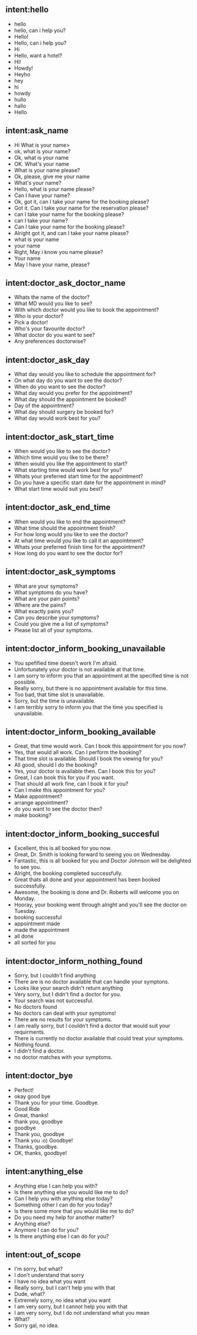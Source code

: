 ## intent:hello
- hello
- hello, can i help you?
- Hello!
- Hello, can i help you?
- Hi
- Hello, want a hotel?
- Hi!
- Howdy!
- Heyho
- hey
- hi
- howdy
- hullo
- hallo
- Hello

## intent:ask_name
- Hi What is your name>
- ok, what is your name?
- Ok, what is your name
- OK. What's your name 
- What is your name please?
- Ok, please, give me your name
- What's your name?
- Hello, what is your name please?
- Can I have your name?
- Ok, got it, can I take your name for the booking please?
- Got it. Can I take your name for the reservation please?
- can I take your name for the booking please?
- can I take your name?
- Can I take your name for the booking please?
- Alright got it, and can I take your name please?
- what is your name
- your name
- Right, May i know you name please?
- Your name
- May I have your name, please?

## intent:doctor_ask_doctor_name
- Whats the name of the doctor?
- What MD would you like to see?
- With which doctor would you like to book the appointment?
- Who is your doctor?
- Pick a doctor!
- Who's your favourite doctor?
- What doctor do you want to see?
- Any preferences doctorwise?

## intent:doctor_ask_day
- What day would you like to schedule the appointment for?
- On what day do you want to see the doctor?
- When do you want to see the doctor?
- What day would you prefer for the appointment?
- What day should the appointment be booked?
- Day of the appointment?
- What day should surgery be booked for?
- What day would work best for you?

## intent:doctor_ask_start_time
- When would you like to see the doctor?
- Which time would you like to be there?
- When would you like the appointment to start?
- What starting time would work best for you?
- Whats your preferred start time for the appointment?
- Do you have a specific start date for the appointment in mind?
- What start time would suit you best?

## intent:doctor_ask_end_time
- When would you like to end the appointment?
- What time should the appointment finish?
- For how long would you like to see the doctor?
- At what time would you like to call it an appointment?
- Whats your preferred finish time for the appointment?
- How long do you want to see the doctor for?

## intent:doctor_ask_symptoms
- What are your symptoms?
- What symptoms do you have?
- What are your pain points?
- Where are the pains?
- What exactly pains you?
- Can you describe your symptoms?
- Could you give me a list of symptoms?
- Please list all of your symptoms.

## intent:doctor_inform_booking_unavailable
- You spefified time doesn't work I'm afraid.
- Unfortunately your doctor is not available at that time.
- I am sorry to inform you that an appointment at the specified time is not possible.
- Really sorry, but there is no appointment available for this time.
- Too bad, that time slot is unavailable.
- Sorry, but the time is unavailable.
- I am terribly sorry to inform you that the time you specified is unavailable.

## intent:doctor_inform_booking_available
- Great, that time would work. Can I book this appointment for you now?
- Yes, that would all work. Can I perform the booking?
- That time slot is available. Should I book the viewing for you?
- All good, should I do the booking?
- Yes, your doctor is available then. Can I book this for you?
- Great, I can book this for you if you want.
- That should all work fine, can I book it for you?
- Can I make this appointment for you?
- Make appointment?
- arrange appointment?
- do you want to see the doctor then?
- make booking?

## intent:doctor_inform_booking_succesful
- Excellent, this is all booked for you now.
- Great, Dr. Smith is looking forward to seeing you on Wednesday.
- Fantastic, this is all booked for you and Doctor Johnson will be delighted to see you.
- Alright, the booking completed successfully.
- Great thats all done and your appointment has been booked successfully.
- Awesome, the booking is done and Dr. Roberts will welcome you on Monday.
- Hooray, your booking went through alright and you'll see the doctor on Tuesday.
- booking successful
- appointment made
- made the appointment
- all done
- all sorted for you

## intent:doctor_inform_nothing_found
- Sorry, but I couldn't find anything
- There are is no doctor available that can handle your symptons.
- Looks like your search didn't return anything
- Very sorry, but I didn't find a doctor for you.
- Your search was not successful.
- No doctors found
- No doctors can deal with your symptoms!
- There are no results for your symptoms.
- I am really sorry, but I couldn't find a doctor that would suit your requirments.
- There is currently no doctor available that could treat your symptoms.
- Nothing found.
- I didn't find a doctor.
- no doctor matches with your symptoms.

## intent:doctor_bye
- Perfect!
- okay good bye
- Thank you for your time. Goodbye.
- Good Ride
- Great, thanks!
- thank you, goodbye
- goodbye
- Thank you, goodbye
- Thank you :o) Goodbye!
- Thanks, goodbye.
- OK, thanks, goodbye!

## intent:anything_else
- Anything else I can help you with?
- Is there anything else you would like me to do?
- Can I help you with anything else today?
- Something other I can do for you today?
- Is there some more that you would like me to do?
- Do you need my help for another matter?
- Anything else?
- Anymore I can do for you?
- Is there anything else I can do for you?

## intent:out_of_scope
- I'm sorry, but what?
- I don't understand that sorry
- I have no idea what you want
- Really sorry, but I can't help you with that
- Dude, what?
- Extremely sorry, no idea what you want
- I am very sorry, but I cannot help you with that
- I am very sorry, but I do not understand what you mean
- What?
- Sorry gal, no idea.